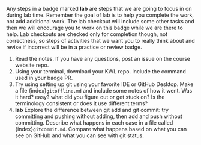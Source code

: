 Any steps in a badge marked **lab** are steps that we are going to focus in on during lab time.  Remember the goal of lab is to help you complete the work, not add additional work. The lab checkout will include some other tasks and then we will encourage you to work on this badge while we are there to help. Lab checkouts are checked only for completion though, not correctness, so steps of activities that we want you to really think about and revise if incorrect will be in a practice or review badge. 

1. Read the notes. If you have any questions, post an issue on the course website repo. 
2. Using your terminal, download your KWL repo. Include the command used in your badge PR. 
3. Try using setting up git using your favorite IDE or GitHub Desktop. Make a file {index}`gitoffline.md` and include some notes of how it went. Was it hard? easy? what did you figure out or get stuck on? Is the terminology consistent or does it use different terms?
4. **lab** Explore the difference between git add and git commit: try committing and pushing without adding, then add and push without committing. Describe what happens in each case in a file called {index}`gitcommit.md`. Compare what happens based on what you can see on GitHub and what you can see with git status.